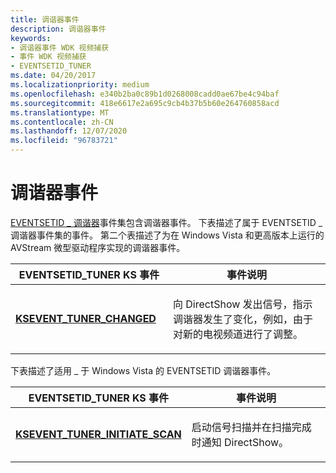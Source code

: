 ```yaml
---
title: 调谐器事件
description: 调谐器事件
keywords:
- 调谐器事件 WDK 视频捕获
- 事件 WDK 视频捕获
- EVENTSETID_TUNER
ms.date: 04/20/2017
ms.localizationpriority: medium
ms.openlocfilehash: e340b2ba0c89b1d0268008cadd0ae67be4c94baf
ms.sourcegitcommit: 418e6617e2a695c9cb4b37b5b60e264760858acd
ms.translationtype: MT
ms.contentlocale: zh-CN
ms.lasthandoff: 12/07/2020
ms.locfileid: "96783721"
---
```

# <a name="tuner-events"></a>调谐器事件


[EVENTSETID \_ 调谐器](./eventsetid-tuner.md)事件集包含调谐器事件。 下表描述了属于 EVENTSETID \_ 调谐器事件集的事件。 第二个表描述了为在 Windows Vista 和更高版本上运行的 AVStream 微型驱动程序实现的调谐器事件。

<table>
<colgroup>
<col width="50%" />
<col width="50%" />
</colgroup>
<thead>
<tr class="header">
<th>EVENTSETID_TUNER KS 事件</th>
<th>事件说明</th>
</tr>
</thead>
<tbody>
<tr class="odd">
<td><p><a href="/windows-hardware/drivers/stream/ksevent-tuner-changed" data-raw-source="[&lt;strong&gt;KSEVENT_TUNER_CHANGED&lt;/strong&gt;](./ksevent-tuner-changed.md)"><strong>KSEVENT_TUNER_CHANGED</strong></a></p></td>
<td><p>向 DirectShow 发出信号，指示调谐器发生了变化，例如，由于对新的电视频道进行了调整。</p></td>
</tr>
</tbody>
</table>

 

下表描述了适用 \_ 于 Windows Vista 的 EVENTSETID 调谐器事件。

<table>
<colgroup>
<col width="50%" />
<col width="50%" />
</colgroup>
<thead>
<tr class="header">
<th>EVENTSETID_TUNER KS 事件</th>
<th>事件说明</th>
</tr>
</thead>
<tbody>
<tr class="odd">
<td><p><a href="/windows-hardware/drivers/stream/ksevent-tuner-initiate-scan" data-raw-source="[&lt;strong&gt;KSEVENT_TUNER_INITIATE_SCAN&lt;/strong&gt;](./ksevent-tuner-initiate-scan.md)"><strong>KSEVENT_TUNER_INITIATE_SCAN</strong></a></p></td>
<td><p>启动信号扫描并在扫描完成时通知 DirectShow。</p></td>
</tr>
</tbody>
</table>

 

